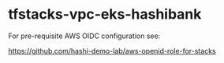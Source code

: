 # tfstacks-vpc-eks-hashibank

For pre-requisite AWS OIDC configuration see: 

https://github.com/hashi-demo-lab/aws-openid-role-for-stacks

